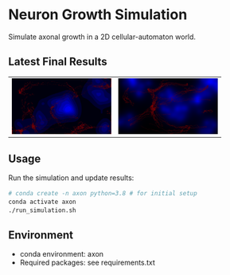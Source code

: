 # Neuron Growth Simulation

Simulate axonal growth in a 2D cellular-automaton world.

## Latest Final Results

<table>
  <tr>
    <td><img src="final_results/250717.png" width="200"></td>
    <td><img src="final_results/250716.png" width="200"></td>
  </tr>
</table>

## Usage

Run the simulation and update results:
```bash
# conda create -n axon python=3.8 # for initial setup
conda activate axon
./run_simulation.sh
```

## Environment

- conda environment: axon
- Required packages: see requirements.txt
